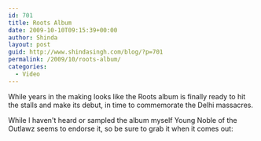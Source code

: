 ```yaml
---
id: 701
title: Roots Album
date: 2009-10-10T09:15:39+00:00
author: Shinda
layout: post
guid: http://www.shindasingh.com/blog/?p=701
permalink: /2009/10/roots-album/
categories:
  - Video
---
```

While years in the making looks like the Roots album is finally ready to hit the stalls and make its debut, in time to commemorate the Delhi massacres.

While I haven't heard or sampled the album myself Young Noble of the Outlawz seems to endorse it, so be sure to grab it when it comes out:

<p style="text-align: center;">
</p>